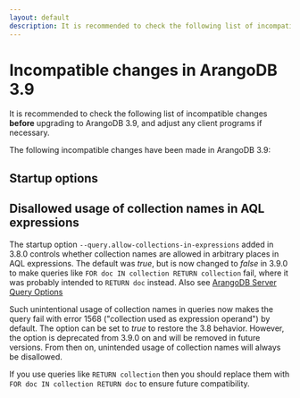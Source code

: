 ```yaml
---
layout: default
description: It is recommended to check the following list of incompatible changes before upgrading to ArangoDB 3.9
---
```

Incompatible changes in ArangoDB 3.9
====================================

It is recommended to check the following list of incompatible changes **before**
upgrading to ArangoDB 3.9, and adjust any client programs if necessary.

The following incompatible changes have been made in ArangoDB 3.9:

Startup options
---------------

## Disallowed usage of collection names in AQL expressions

The startup option `--query.allow-collections-in-expressions` added in 3.8.0
controls whether collection names are allowed in arbitrary places in AQL
expressions. The default was *true*, but is now changed to *false* in 3.9.0 to
make queries like `FOR doc IN collection RETURN collection` fail, where it was
probably intended to `RETURN doc` instead. Also see
[ArangoDB Server Query Options](programs-arangod-query.html#allowing-the-usage-of-collection-names-in-aql-expressions)

Such unintentional usage of collection names in queries now makes the query
fail with error 1568 ("collection used as expression operand") by default.
The option can be set to *true* to restore the 3.8 behavior. However, the
option is deprecated from 3.9.0 on and will be removed in future versions.
From then on, unintended usage of collection names will always be disallowed.

If you use queries like `RETURN collection` then you should replace them with
`FOR doc IN collection RETURN doc` to ensure future compatibility.
